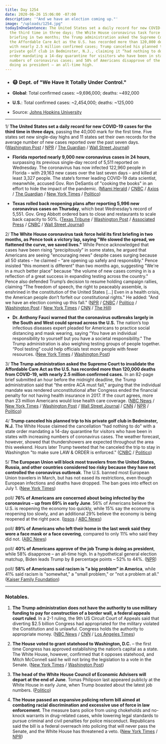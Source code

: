 ```yaml
---
title: Day 1254
date: 2020-06-26 15:06:00 -07:00
description: '"And we have an election coming up."'
image: "/uploads/1254.jpg"
todayInOneSentence: The United States set a daily record for new COVID-19 cases for
  the third time in three days; the White House coronavirus task force held its first
  briefing in two months; the Trump administration asked the Supreme Court to invalidate
  the Affordable Care Act as the U.S. has recorded more than 120,000 deaths from COVID-19,
  with nearly 2.5 million confirmed cases; Trump canceled his planned trip to his
  private golf club in Bedminster, N.J., claiming it “had nothing to do" with a state
  order mandating a 14-day quarantine for visitors who have been in states with increasing
  numbers of coronavirus cases; and 58% of Americans disapprove of the job Trump is
  doing as president – an all-time high.
---
```


* ### 😷 Dept. of "We Have It Totally Under Control."

* **Global**: Total confirmed cases: \~9,696,000; deaths: \~492,000

* **U.S.**: Total confirmed cases: \~2,454,000; deaths: \~125,000

* Source: [Johns Hopkins University](https://coronavirus.jhu.edu/map.html)

---

1/ **The United States set a daily record for new COVID-19 cases for the third time in three days**, passing the 40,000 mark for the first time. Five states set new single-day highs and 11 states set their own records for the average number of new cases reported over the past seven days. ([Washington Post](https://www.washingtonpost.com/nation/2020/06/25/coronavirus-live-updates-us/) / [NPR](https://www.npr.org/sections/coronavirus-live-updates/2020/06/26/883799638/u-s-sets-daily-record-for-new-covid-19-cases) / [The Guardian](https://www.theguardian.com/us-news/2020/jun/26/arizona-joins-texas-halting-reopening-amid-surge-covid-coronavirus-cases) / [Wall Street Journal](https://www.wsj.com/articles/coronavirus-latest-news-06-26-2020-11593159630))

* **Florida reported nearly 9,000 new coronavirus cases in 24 hours**, surpassing its previous single-day record of 5,511 reported on Wednesday. The coronavirus has now infected 122,960 people in Florida – with 29,163 new cases over the last seven days – and killed at least 3,327 people. The state’s former leading COVID-19 data scientist, meanwhile, accused Gov. Ron DeSantis of "cooking the books" in an effort to hide the impact of the pandemic. ([Miami Herald](https://www.miamiherald.com/news/coronavirus/article243817017.html) / [CNBC](https://www.cnbc.com/2020/06/26/coronavirus-florida-reports-nearly-9000-new-infections-shattering-record.html) / [Axios](https://www.axios.com/florida-single-day-increase-coronavirus-cases-a6d5578b-527c-4be4-88e6-eb7289a7be97.html) /  [The Guardian](https://www.theguardian.com/us-news/2020/jun/26/florida-governor-ron-desantis-republican-coronavirus) / [New York Times](https://www.nytimes.com/2020/06/26/world/coronavirus-live-updates.html#link-380c2cbf) / [Politico](https://www.politico.com/news/2020/06/26/austin-texas-mayor-steve-adler-coronavirus-341016))

* **Texas rolled back reopening plans after reporting 5,996 new coronavirus cases on Thursday**, which beat Wednesday’s record of 5,551. Gov. Greg Abbott ordered bars to close and restaurants to scale back capacity to 50%. ([Texas Tribune](https://www.texastribune.org/2020/06/26/texas-bars-restaurants-coronavirus-greg-abbott/) / [Washington Post](https://www.washingtonpost.com/nation/2020/06/25/coronavirus-live-updates-us/) / [Associated Press](https://apnews.com/778da4a2da7e5d9d12e6105c012b8cf9) / [CNBC](https://www.cnbc.com/2020/06/26/texas-rolls-back-its-reopening-a-day-after-pausing-plans-as-coronavirus-cases-rise.html) / [Wall Street Journal](https://www.wsj.com/articles/coronavirus-latest-news-06-26-2020-11593159630))

2/ **The White House coronavirus task force held its first briefing in two months, as Pence took a victory lap, saying "We slowed the spread, we flattened the curve, we saved lives."** While Pence acknowledged that cases have been rising “precipitously” in some states, he argued that Americans are seeing "encouraging news" despite cases surging because all 50 states – he claimed – “are opening up safely and responsibly." Pence insisted "this moment is different" than two months ago, suggesting "We're in a much better place" because "the volume of new cases coming in is a reflection of a great success in expanding testing across the country." Pence also defended Trump’s decision to resume holding campaign rallies, claiming “The freedom of speech, the right to peaceably assemble, is enshrined in the constitution of the United States \[...\] Even in a health crisis, the American people don’t forfeit our constitutional rights." He added: "And we have an election coming up this fall." ([NPR](https://www.npr.org/2020/06/26/883857528/watch-live-coronavirus-task-force-holds-briefing-after-weeks-without-one) / [CNBC](https://www.cnbc.com/2020/06/26/coronavirus-pence-defends-trump-campaign-rallies-despite-surge-in-cases.html) / [Politico](https://www.politico.com/news/2020/06/26/austin-texas-mayor-steve-adler-coronavirus-341016) / [Washington Post](https://www.washingtonpost.com/politics/pence-puts-positive-spin-on-surging-coronavirus-cases-in-south-west/2020/06/26/70a1dfa2-b7c7-11ea-a510-55bf26485c93_story.html?hpid=hp_hp-top-table-high_trumpvirus-340pm%3Ahomepage%2Fstory-ans) / [New York Times](https://www.nytimes.com/2020/06/26/world/coronavirus-live-updates.html#link-34456916) / [CNN](https://www.cnn.com/world/live-news/coronavirus-pandemic-06-26-20-intl/h_5218fd02b7ef18940277beb6a18bde02) / [The Hill](https://thehill.com/homenews/administration/504737-pence-defends-trump-campaign-events-citing-freedom-of-speech-and))

* **Dr. Anthony Fauci warned that the coronavirus outbreaks largely in the South and West could spread across the U.S.** The nation’s top infectious diseases expert pleaded for Americans to practice social distancing and mask wearing, saying “You have an individual responsibility to yourself but you have a societal responsibility." The Trump administration is also weighing testing groups of people together. “Pool testing” could help officials test more people with fewer resources. ([New York Times](https://www.nytimes.com/2020/06/26/world/coronavirus-live-updates.html?action=click&module=Spotlight&pgtype=Homepage#link-a741662) / [Washington Post](https://www.washingtonpost.com/news/powerpost/paloma/the-health-202/2020/06/26/the-health-202-the-trump-administration-is-eyeing-a-new-testing-strategy-for-coronavirus-anthony-fauci-says/5ef4f629602ff1080718f308/?itid=hp_hp-top-table-high_health202-830a%3Ahomepage%2Fstory-ans))

3/ **The Trump administration asked the Supreme Court to invalidate the Affordable Care Act as the U.S. has recorded more than 120,000 deaths from COVID-19, with nearly 2.5 million confirmed cases.** In an 82-page brief submitted an hour before the midnight deadline, the Trump administration said that “the entire ACA must fall," arguing that the individual mandate was rendered unconstitutional after Congress ended the financial penalty for not having health insurance in 2017. If the court agrees, more than 23 million Americans would lose health care coverage. ([NBC News](https://www.nbcnews.com/politics/donald-trump/trump-administration-asks-supreme-court-strike-down-obamacare-amid-pandemic-n1232203) / [New York Times](https://www.nytimes.com/2020/06/26/us/politics/obamacare-trump-administration-supreme-court.html) / [Washington Post](https://www.washingtonpost.com/nation/2020/06/26/trump-obamacare-supreme-court-brief/) / [Wall Street Journal](https://www.wsj.com/articles/trump-administration-asks-supreme-court-to-invalidate-affordable-care-act-11593148136?mod=hp_lead_pos3) / [CNN](https://www.cnn.com/2020/06/25/politics/trump-administration-obamacare-supreme-court/index.html) / [NPR](https://www.npr.org/2020/06/26/883819835/obamacare-must-fall-trump-administration-tells-supreme-court) / [Politico](https://www.politico.com/news/2020/06/25/trump-supreme-court-overturn-obamacare-340851))

4/ **Trump canceled his planned trip to his private golf club in Bedminster, N.J.** The White House claimed the cancellation “had nothing to do" with a state order mandating a 14-day quarantine for visitors who have been in states with increasing numbers of coronavirus cases. The weather forecast, however, showed that thundershowers are expected throughout the area this weekend. Hours later Trump tweeted that he canceled the trip to stay in Washington "to make sure LAW & ORDER is enforced." ([CNBC](https://www.cnbc.com/2020/06/26/covid-19-trump-cancels-new-jersey-trip-after-coronavirus-quarantine-rule.html) / [Politico](https://www.politico.com/news/2020/06/26/trump-cancels-new-jersey-trip-coronavirus-341305))

5/ **The European Union will block most travelers from the United States, Russia, and other countries considered too risky because they have not controlled the coronavirus outbreak**. The U.S. banned most European Union travelers in March, but has not eased its restrictions, even though European infections and deaths have dropped. The ban goes into effect on July 1. ([New York Times](https://www.nytimes.com/2020/06/26/world/europe/europe-us-travel-ban.html?referringSource=articleShare))

poll/ **76% of Americans are concerned about being infected by the coronavirus – up from 69% in early June**. 56% of Americans believe the U.S. is reopening the economy too quickly, while 15% say the economy is reopening too slowly, and an additional 29% believe the economy is being reopened at the right pace. ([Ipsos](https://www.ipsos.com/en-us/news-polls/abc-coronavirus-poll-wave-14) / [ABC News](https://abcnews.go.com/Politics/country-war-covid-19-sees-rising-concerns-virus/story?id=71459022))

poll/ **89% of Americans who left their home in the last week said they wore a face mask or a face covering**, compared to only 11% who said they did not. ([ABC News](https://abcnews.go.com/Politics/89-americans-wear-masks-public-coronavirus-pandemic-persists/story?id=71455062))

poll/ **40% of Americans approve of the job Trump is doing as president**, while 58% disapprove – an all-time high. In a hypothetical general election matchup, Biden leads Trump by 8 percentage points – 52% to 44%. ([NPR](https://www.npr.org/2020/06/26/883336183/poll-trump-disapproval-hits-all-time-high-and-he-trails-biden-by-8))

poll/ **58% of Americans said racism is "a big problem" in America**, while 41% said racism is "somewhat," a "small problem," or "not a problem at all." ([Kaiser Family Foundation](https://www.kff.org/disparities-policy/report/kff-health-tracking-poll-june-2020/))

---

### Notables.

1. **The Trump administration does not have the authority to use military funding to pay for construction of a border wall, a federal appeals court ruled**. In a 2-1 ruling, the 9th US Circuit Court of Appeals said that diverting $2.5 billion Congress had appropriated for the military violated the Constitution and is unlawful. Congress holds the authority to appropriate money. ([NBC News](https://www.nbcnews.com/politics/donald-trump/appeals-court-rules-funding-trump-border-wall-construction-unlawful-n1232287) / [CNN](https://www.cnn.com/2020/06/26/politics/border-wall-9th-circuit-appeals-court/index.html) / [Los Angeles Times](https://www.latimes.com/california/story/2020-06-26/9th-circuit-court-rules-against-trump-border-wall))

2. **The House voted to grant statehood to Washington, D.C.** – the first time Congress has approved establishing the nation’s capital as a state. The White House, however, confirmed that it opposes statehood, and Mitch McConnell said he will not bring the legislation to a vote in the Senate. ([New York Times](https://www.nytimes.com/2020/06/26/us/politics/house-statehood-district-of-columbia.html) / [Washington Post](https://www.washingtonpost.com/local/dc-politics/dc-statehood-vote/2020/06/25/c2ac1670-b6ee-11ea-a8da-693df3d7674a_story.html))

3. **The head of the White House Council of Economic Advisers will depart at the end of June**. Tomas Philipson last appeared publicly at the White House in early June, when Trump boasted about the latest job numbers. ([Politico](https://www.politico.com/news/2020/06/24/white-house-economist-depart-coronavirus-recession-338357))

4. **The House passed an expansive policing reform bill aimed at combating racial discrimination and excessive use of force in law enforcement**. The measure bans police from using chokeholds and no-knock warrants in drug-related cases, while lowering legal standards to pursue criminal and civil penalties for police misconduct. Republicans said the bill is a federal overreach into policing that will never pass the Senate, and the White House has threatened a veto. ([New York Times](https://www.nytimes.com/2020/06/25/us/politics/house-police-overhaul-bill.html) / [NPR](https://www.npr.org/2020/06/25/883263263/house-approves-police-reform-bill-but-issue-stalled-amid-partisan-standoff))
